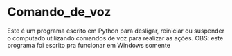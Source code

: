 # Comando_de_voz
Este é um programa escrito em Python para desligar, reiniciar ou suspender o computado utilizando comandos de voz para realizar as ações. OBS: este programa foi escrito pra funcionar em Windows somente
